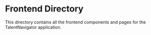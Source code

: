 
# Frontend Directory

This directory contains all the frontend components and pages for the TalentNavigator application.
